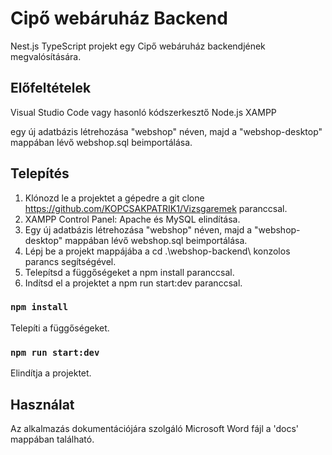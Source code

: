 # Cipő webáruház Backend

Nest.js TypeScript projekt egy Cipő webáruház backendjének megvalósítására.

## Előfeltételek

Visual Studio Code vagy hasonló kódszerkesztő
Node.js
XAMPP



egy új adatbázis létrehozása "webshop" néven, majd a "webshop-desktop" mappában lévő webshop.sql beimportálása.
## Telepítés
1. Klónozd le a projektet a gépedre a git clone https://github.com/KOPCSAKPATRIK1/Vizsgaremek paranccsal.
2. XAMPP Control Panel: Apache és MySQL elindítása.
3. Egy új adatbázis létrehozása "webshop" néven, majd a "webshop-desktop" mappában lévő webshop.sql beimportálása.
4. Lépj be a projekt mappájába a cd .\webshop-backend\ konzolos parancs segítségével.
5. Telepítsd a függőségeket a npm install paranccsal.
6. Indítsd el a projektet a npm run start:dev paranccsal.

### `npm install`
Telepíti a függőségeket.

### `npm run start:dev`
Elindítja a projektet.

## Használat

Az alkalmazás dokumentációjára szolgáló Microsoft Word fájl a 'docs' mappában található.
